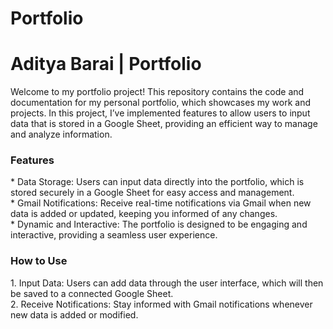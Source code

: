# Portfolio
<h1>Aditya Barai | Portfolio</h1>
Welcome to my portfolio project! This repository contains the code and documentation for my personal portfolio, which showcases my work and projects. In this project, I’ve implemented features to allow users to input data that is stored in a Google Sheet, providing an efficient way to manage and analyze information.<br>

<h3>Features</h3>
* Data Storage: Users can input data directly into the portfolio, which is stored securely in a Google Sheet for easy access and management.<br>
* Gmail Notifications: Receive real-time notifications via Gmail when new data is added or updated, keeping you informed of any changes.<br>
* Dynamic and Interactive: The portfolio is designed to be engaging and interactive, providing a seamless user experience.<br>
<h3>How to Use</h3>
1. Input Data: Users can add data through the user interface, which will then be saved to a connected Google Sheet.<br>
2. Receive Notifications: Stay informed with Gmail notifications whenever new data is added or modified.
